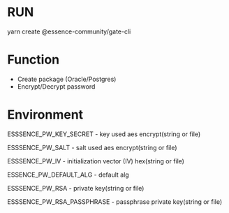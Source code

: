 # RUN

yarn create @essence-community/gate-cli

# Function
- Create package (Oracle/Postgres)
- Encrypt/Decrypt password

# Environment

ESSSENCE_PW_KEY_SECRET - key used aes encrypt(string or file)

ESSSENCE_PW_SALT - salt used aes encrypt(string or file)

ESSSENCE_PW_IV - initialization vector (IV) hex(string or file)

ESSENCE_PW_DEFAULT_ALG - default alg

ESSSENCE_PW_RSA - private key(string or file)

ESSSENCE_PW_RSA_PASSPHRASE - passphrase private key(string or file)
